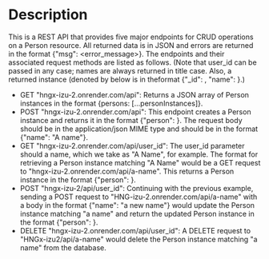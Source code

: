# Description
This is a REST API that provides five major endpoints for CRUD operations on a 
Person resource. All returned data is in JSON and errors are returned in the
format {"msg": <error_message>}. The endpoints and their associated request
methods are listed as follows. (Note that user_id can be passed in any case;
names are always returned in title case. Also, a returned instance (denoted by
<personInstance> below is in theformat {"_id": <instance id>, "name": <instance
name>}.) 

* GET "hngx-izu-2.onrender.com/api": Returns a JSON array of Person instances
in the format {persons: [...personInstances]}.
* POST "hngx-izu-2.onrender.com/api": This endpoint creates a Person instance
and returns it in the format {"person": <personInstance>}.
The request body should be in the application/json MIME type and should be in
the format {"name": "A name"}.
* GET "hngx-izu-2.onrender.com/api/user_id": The user_id parameter should a
name, which we take as "A Name", for example. The format for retrieving a
Person instance matching  "A Name" would be a GET request to
  "hngx-izu-2.onrender.com/api/a-name". This returns a Person instance in the format {"person":
<personInstance>}.
* POST "hngx-izu-2/api/user_id": Continuing with the previous example, sending
a POST request to "HNG-izu-2.onrender.com/api/a-name" with a body in the format
{"name": "a new name"} would update the Person instance matching "a name" and
return the updated Person instance in the format {"person": <personInstance>}.
* DELETE "hngx-izu-2.onrender.com/api/user_id": A DELETE request to "HNGx-izu2/api/a-name"
would delete the Person instance matching "a name" from the database.

